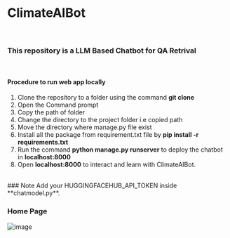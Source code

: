 # ClimateAIBot
<br/>

### This repository is a LLM Based Chatbot for QA Retrival
<br/>

#### Procedure to run web app locally

1. Clone the repository to a folder using the command **git clone** 
2. Open the Command prompt
3. Copy the path of folder 
4. Change the directory to the project folder i.e copied path
5. Move the directory where manage.py file exist
6. Install all the package from requirement.txt file by **pip install -r requirements.txt**
7. Run the command **python manage.py runserver** to deploy the chatbot in **localhost:8000**
8. Open **localhost:8000** to interact and learn with ClimateAIBot.
<br/>
### Note
Add your HUGGINGFACEHUB_API_TOKEN inside **chatmodel.py**. 
<br/>

### Home Page 

![image](https://github.com/vishesh-soni/ClimateAIBot/assets/92041466/e61f9c71-91f6-41bf-ad51-aae39b36f55a)









